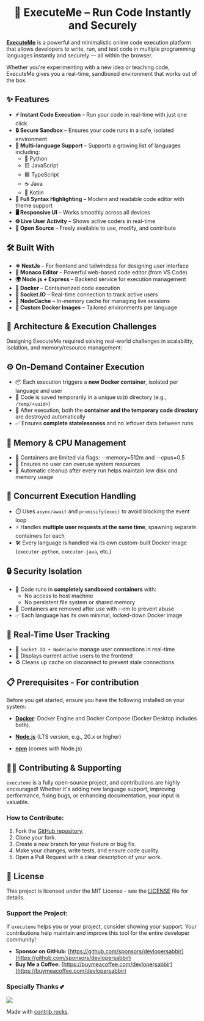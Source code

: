 <h1 align="center">🚀 ExecuteMe – Run Code Instantly and Securely</h1>

**[ExecuteMe](https://executeme.vercel.app)** is a powerful and minimalistic online code execution platform that allows developers to write, run, and test code in multiple programming languages instantly and securely — all within the browser.

Whether you're experimenting with a new idea or teaching code, ExecuteMe gives you a real-time, sandboxed environment that works out of the box.

## ✨ Features
- **⚡ Instant Code Execution** – Run your code in real-time with just one click
- **🔒 Secure Sandbox** – Ensures your code runs in a safe, isolated environment
- **🧠 Multi-language Support** – Supports a growing list of languages including:
  - 🐍 Python
  - 🟨 JavaScript
  - 🟦 TypeScript
  - ☕ Java
  - 💙 Kotlin
- **🎨 Full Syntax Highlighting** – Modern and readable code editor with theme support
- **🖥️ Responsive UI** – Works smoothly across all devices
- **🌐 Live User Activity** – Shows active coders in real-time
- **💾 Open Source** – Freely available to use, modify, and contribute

## 🛠️ Built With
- **⚛️ NextJs** – For frontend and tailwindcss for designing user interface
- **🧰 Monaco Editor** – Powerful web-based code editor (from VS Code)
- **🌍 Node.js + Express** – Backend service for execution management
- **🔄 Docker** – Containerized code execution
- **📡 Socket.IO** – Real-time connection to track active users
- **📁 NodeCache** – In-memory cache for managing live sessions
- **🔐 Custom Docker Images** – Tailored environments per language

## 🧩 Architecture & Execution Challenges
Designing ExecuteMe required solving real-world challenges in scalability, isolation, and memory/resource management:

## ⚙️ On-Demand Container Execution
- 📦 Each execution triggers a **new Docker container**, isolated per language and user
- 🧾 Code is saved temporarily in a unique `UUID` directory (e.g., `/temp/<uuid>`)
- 🧼 After execution, both the **container and the temporary code directory** are destroyed automatically
- ✅ Ensures **complete statelessness** and no leftover data between runs

## 🧠 Memory & CPU Management
- 🧠 Containers are limited via flags:
  --memory=512m and --cpus=0.5
- 🔁 Ensures no user can overuse system resources
- 🧹 Automatic cleanup after every run helps maintain low disk and memory usage

## 🔁 Concurrent Execution Handling
- ⏱️ Uses `async/await` and `promisify(exec)` to avoid blocking the event loop
- ⚡ Handles **multiple user requests at the same time**, spawning separate containers for each
- 🛠️ Every language is handled via its own custom-built Docker image (`executor-python`, `executor-java`, etc.)

## 🔒 Security Isolation
- 🔐 Code runs in **completely sandboxed containers** with:
  - No access to host machine
  - No persistent file system or shared memory
- 🚫 Containers are removed after use with --rm to prevent abuse
- ✅ Each language has its own minimal, locked-down Docker image

## 👥 Real-Time User Tracking
- 📡 `Socket.IO + NodeCache` manage user connections in real-time
- 👀 Displays current active users to the frontend
- ♻️ Cleans up cache on disconnect to prevent stale connections

## 📋 Prerequisites - For contribution
Before you get started, ensure you have the following installed on your system:

- [**Docker**](https://docs.docker.com/get-docker/): Docker Engine and Docker Compose (Docker Desktop includes both).

- [**Node.js**](https://nodejs.org/en/download/) (LTS version, e.g., 20.x or higher)

- [**npm**](https://docs.npmjs.com/downloading-and-installing-node-js-and-npm) (comes with Node.js)

## 🧑‍💻 Contributing & Supporting

`executeme` is a fully open-source project, and contributions are highly encouraged! Whether it's adding new language support, improving performance, fixing bugs, or enhancing documentation, your input is valuable.

### How to Contribute:

1.  Fork the [GitHub repository](https://github.com/devlopersabbir/executeme).
2.  Clone your fork.
3.  Create a new branch for your feature or bug fix.
4.  Make your changes, write tests, and ensure code quality.
5.  Open a Pull Request with a clear description of your work.

## 📄 License

This project is licensed under the MIT License - see the [LICENSE](/LICENSE) file for details.

### Support the Project:

If `executeme` helps you or your project, consider showing your support. Your contributions help maintain and improve this tool for the entire developer community!

- **Sponsor on GitHub:** [https://github.com/sponsors/devlopersabbir](https://github.com/sponsors/devlopersabbir)
- **Buy Me a Coffee:** [https://buymeacoffee.com/devlopersabbir](https://buymeacoffee.com/devlopersabbir)

### Specially Thanks 💕
<a href="https://github.com/devlopersabbir/executeme/graphs/contributors">
  <img src="https://contrib.rocks/image?repo=devlopersabbir/executeme" />
</a>

Made with [contrib.rocks](https://contrib.rocks).
